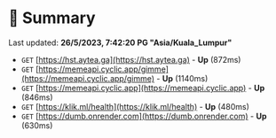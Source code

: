 # 📖 Summary
Last updated: **26/5/2023, 7:42:20 PG "Asia/Kuala_Lumpur"**

- `GET` [https://hst.aytea.ga](https://hst.aytea.ga) - **Up** (872ms)
- `GET` [https://memeapi.cyclic.app/gimme](https://memeapi.cyclic.app/gimme) - **Up** (1140ms)
- `GET` [https://memeapi.cyclic.app](https://memeapi.cyclic.app) - **Up** (846ms)
- `GET` [https://klik.ml/health](https://klik.ml/health) - **Up** (480ms)
- `GET` [https://dumb.onrender.com](https://dumb.onrender.com) - **Up** (630ms)
